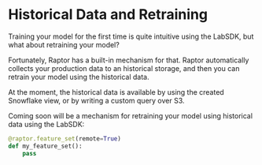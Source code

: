 # Historical Data and Retraining

Training your model for the first time is quite intuitive using the LabSDK, but what about retraining your model?

Fortunately, Raptor has a built-in mechanism for that. Raptor automatically collects your production data to an
historical storage, and then you can retrain your model using the historical data.

At the moment, the historical data is available by using the created Snowflake view, or by writing a custom query over
S3.

Coming soon will be a mechanism for retraining your model using historical data using the LabSDK:

```python
@raptor.feature_set(remote=True)
def my_feature_set():
    pass
```
